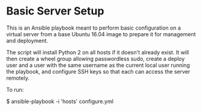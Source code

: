 # Basic Server Setup

This is an Ansible playbook meant to perform basic configuration on a virtual server from a base Ubuntu 16.04 image to prepare it for management and deployment.

The script will install Python 2 on all hosts if it doesn't already exist. It will then create a wheel group allowing passwordless sudo, create a deploy user and a user with the same username as the current local user running the playbook, and configure SSH keys so that each can access the server remotely.

To run:

$ ansible-playbook -i 'hosts' configure.yml
